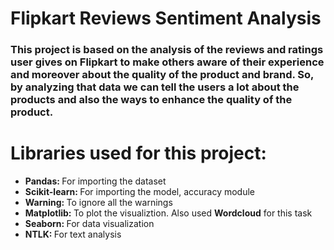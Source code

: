# Flipkart Reviews Sentiment Analysis
<h3>This project is based on the analysis of the reviews and ratings user gives on Flipkart to make others aware of their experience and moreover about the quality of the product and brand. So, by analyzing that data we can tell the users a lot about the products and also the ways to enhance the quality of the product. </h3>
<h1>Libraries used for this project: </h1>
<ul>
  <li><b>Pandas: </b>For importing the dataset</li>
  <li><b>Scikit-learn: </b>For importing the model, accuracy module</li>
  <li><b>Warning: </b>To ignore all the warnings</li>
  <li><b>Matplotlib: </b>To plot the visualiztion. Also used <b>Wordcloud</b> for this task</li>
  <li><b>Seaborn: </b>For data visualization</li>
  <li><b>NTLK: </b>For text analysis</li>
</ul>
